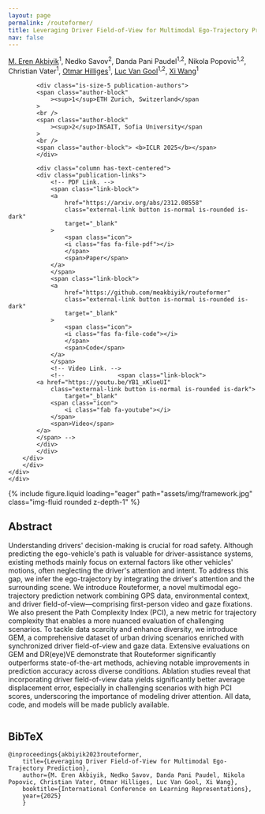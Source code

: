 ```yaml
---
layout: page
permalink: /routeformer/
title: Leveraging Driver Field-of-View for Multimodal Ego-Trajectory Prediction
nav: false
---
```


<section class="hero">
    <div class="hero-body">
    <div class="is-max-desktop">
        <div class="columns is-centered">
        <div class="column has-text-centered">
            <div class="is-size-5 publication-authors">
            <span class="author-block">
                <a href="https://github.com/meakbiyik">M. Eren Akbiyik</a
                ><sup>1</sup>,</span
            >
            <span class="author-block">
                <a>Nedko Savov</a><sup>2</sup>,</span
            >
            <span class="author-block">
                <a>Danda Pani Paudel</a><sup>1,2</sup>,</span
            >
            <span class="author-block">
                <a>Nikola Popovic</a><sup>1,2</sup>,</span
            >
            <span class="author-block">
                <a>Christian Vater</a><sup>1</sup>,</span
            >
            <span class="author-block">
                <a href="https://ait.ethz.ch/people/hilliges"
                >Otmar Hilliges</a
                ><sup>1</sup>,</span
            >
            <span class="author-block">
                <a
                href="https://ee.ethz.ch/the-department/faculty/professors/person-detail.OTAyMzM=.TGlzdC80MTEsMTA1ODA0MjU5.html/"
                >Luc Van Gool</a
                ><sup>1,2</sup>,</span
            >
            <span class="author-block">
                <a href="https://ait.ethz.ch/people/xiwang">Xi Wang</a
                ><sup>1</sup>
            </span>
            </div>

            <div class="is-size-5 publication-authors">
            <span class="author-block"
                ><sup>1</sup>ETH Zurich, Switzerland</span
            >
            <br />
            <span class="author-block"
                ><sup>2</sup>INSAIT, Sofia University</span
            >
            <br />
            <span class="author-block"> <b>ICLR 2025</b></span>
            </div>

            <div class="column has-text-centered">
            <div class="publication-links">
                <!-- PDF Link. -->
                <span class="link-block">
                <a
                    href="https://arxiv.org/abs/2312.08558"
                    class="external-link button is-normal is-rounded is-dark"
                    target="_blank"
                >
                    <span class="icon">
                    <i class="fas fa-file-pdf"></i>
                    </span>
                    <span>Paper</span>
                </a>
                </span>
                <span class="link-block">
                <a
                    href="https://github.com/meakbiyik/routeformer"
                    class="external-link button is-normal is-rounded is-dark"
                    target="_blank"
                >
                    <span class="icon">
                    <i class="fas fa-file-code"></i>
                    </span>
                    <span>Code</span>
                </a>
                </span>
                <!-- Video Link. -->
                <!--               <span class="link-block">
            <a href="https://youtu.be/YB1_xKlueUI"
                class="external-link button is-normal is-rounded is-dark">
                    target="_blank"
                <span class="icon">
                    <i class="fab fa-youtube"></i>
                </span>
                <span>Video</span>
            </a>
            </span> -->
            </div>
            </div>
        </div>
        </div>
    </div>
    </div>
</section>

<div class="columns is-centered has-text-centered">
    <div class="column is-four-fifths">
    <div class="diagram">
        {% include figure.liquid loading="eager" path="assets/img/framework.jpg" class="img-fluid rounded z-depth-1" %}
    </div>
    </div>
</div>

<section class="section">
    <div class="is-max-desktop">
    <!-- Abstract. -->
    <div class="columns is-centered has-text-centered">
        <div class="column is-four-fifths">
        <h2 class="title is-3">Abstract</h2>
        <div class="content has-text-justified">
            <p>
            Understanding drivers' decision-making is crucial for road safety. Although predicting the ego-vehicle's path is valuable for driver-assistance systems, existing methods mainly focus on external factors like other vehicles' motions, often neglecting the driver's attention and intent. To address this gap, we infer the ego-trajectory by integrating the driver's attention and the surrounding scene. We introduce Routeformer, a novel multimodal ego-trajectory prediction network combining GPS data, environmental context, and driver field-of-view—comprising first-person video and gaze fixations. We also present the Path Complexity Index (PCI), a new metric for trajectory complexity that enables a more nuanced evaluation of challenging scenarios. To tackle data scarcity and enhance diversity, we introduce GEM, a comprehensive dataset of urban driving scenarios enriched with synchronized driver field-of-view and gaze data. Extensive evaluations on GEM and DR(eye)VE demonstrate that Routeformer significantly outperforms state-of-the-art methods, achieving notable improvements in prediction accuracy across diverse conditions. Ablation studies reveal that incorporating driver field-of-view data yields significantly better average displacement error, especially in challenging scenarios with high PCI scores, underscoring the importance of modeling driver attention. All data, code, and models will be made publicly available.
            </p>
        </div>
        </div>
    </div>
    </div>
</section>

<section class="section" id="BibTeX">
    <div class="is-max-desktop content">
    <h2 class="title">BibTeX</h2>
    <pre><code>@inproceedings{akbiyik2023routeformer,
    title={Leveraging Driver Field-of-View for Multimodal Ego-Trajectory Prediction},
    author={M. Eren Akbiyik, Nedko Savov, Danda Pani Paudel, Nikola Popovic, Christian Vater, Otmar Hilliges, Luc Van Gool, Xi Wang},
    booktitle={International Conference on Learning Representations},
    year={2025}
    }</code></pre>
    </div>
</section>

